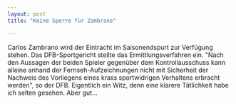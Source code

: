 ```yaml
---
layout: post
title: "Keine Sperre für Zambrano"

---
```


Carlos Zambrano wird der Eintracht im Saisonendspurt zur Verfügung stehen. Das DFB-Sportgericht stellte das Ermittlungsverfahren ein. "Nach den Aussagen der beiden Spieler gegenüber dem Kontrollausschuss kann alleine anhand der Fernseh-Aufzeichnungen nicht mit Sicherheit der Nachweis des Vorliegens eines krass sportwidrigen Verhaltens erbracht werden", so der DFB. Eigentlich ein Witz, denn eine klarere Tätlichkeit habe ich selten gesehen. Aber gut...


